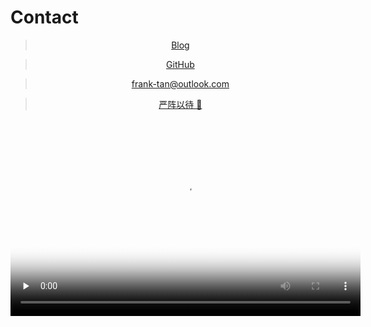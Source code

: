 
# Contact

<div align = "center">

> [Blog](https://blog.yanzhenyidai.com)

> [GitHub](https://github.com/yanzhenyidai)

> [frank-tan@outlook.com](mailto:frank-tan@outlook.com)

> [严阵以待 🤪](#EVERYBODYUP)

<video id="EVERYBODYUP" width="560" height="315" frameborder="0" controls="" preload="none" poster="https://yanzhenyidai.com/file/ytb_everybodyup.png" allowfullscreen>
    <source id="mp4" src="https://yanzhenyidai.com/file/EVERYBODY_UP__Roll_Call.mp4" type="video/mp4">
</video>

</div>

